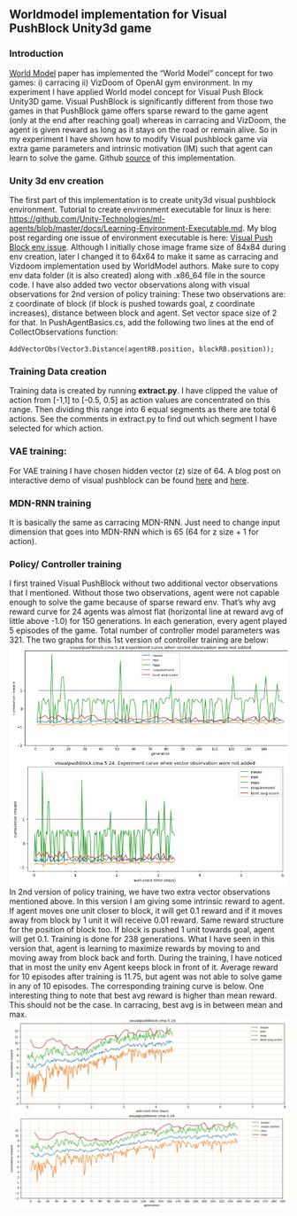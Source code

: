 ## Worldmodel implementation for Visual PushBlock Unity3d game

### Introduction
[World Model](https://arxiv.org/abs/1803.10122) paper has implemented the “World Model” concept for two games: i) carracing ii) VizDoom of OpenAI gym environment. In my experiment I have applied World model concept for Visual Push Block Unity3D game. Visual PushBlock is significantly different from those two games in that PushBlock game offers sparse reward to the game agent (only at the end after reaching goal) whereas in carracing and VizDoom, the agent is given reward as long as it stays on the road or remain alive. So in my experiment I have shown how to modify Visual pushblock game via extra game parameters and intrinsic motivation (IM) such that agent can learn to solve the game.
Github [source](https://github.com/Shadek07/WorldModel_VisualPushBlock) of this implementation.

### Unity 3d env creation
The first part of this implementation is to create unity3d visual pushblock environment. Tutorial to create environment executable for linux is here: https://github.com/Unity-Technologies/ml-agents/blob/master/docs/Learning-Environment-Executable.md. My blog post regarding one issue of environment executable is here: [Visual Push Block env issue](https://shadekcse.wordpress.com/2019/07/30/how-to-create-visualpushblock-unity-environment-executable-and-interact-with-that-in-python/). Although I initially chose image frame size of 84x84 during env creation, later I changed it to 64x64 to make it same as carracing and Vizdoom implementation used by WorldModel authors. Make sure to copy env data folder (it is also created) along with .x86_64 file in the source code. I have also added two vector observations along with visual observations for 2nd version of policy training: These two observations are: z coordinate of block (if block is pushed towards goal, z coordinate increases), distance between block and agent. Set vector space size of 2 for that. In PushAgentBasics.cs, add the following two lines at the end of CollectObservations function:
```AddVectorObs(blockRB.position.z);
AddVectorObs(Vector3.Distance(agentRB.position, blockRB.position));
```

### Training Data creation
Training data is created by running **extract.py**. I have clipped the value of action from [-1,1] to [-0.5, 0.5] as action values are concentrated on this range. Then dividing this range into 6 equal segments as there are total 6 actions. See the comments in extract.py to find out which segment I have selected for which action.

### VAE training:
For VAE training I have chosen hidden vector (z) size of 64. A blog post on interactive demo of visual pushblock can be found [here](https://shadekcse.wordpress.com/2019/08/20/variational-autoencoder-for-visual-pushblock-unity3d-game/) and [here](https://docs.google.com/document/d/1kkpRZ1UBB_usOmbSq97DjspfE-r8gWlRGLWa07bc-Kc/edit#heading=h.f6qmbi1vk87q).

### MDN-RNN training
It is basically the same as carracing MDN-RNN. Just need to change input dimension that goes into MDN-RNN which is 65 (64 for z size + 1 for action).

### Policy/ Controller training
I first trained Visual PushBlock without two additional vector observations that I mentioned. Without those two observations, agent were not capable enough to solve the game because of sparse reward env. That’s why avg reward curve for 24 agents was almost flat (horizontal line at reward avg of little above -1.0) for 150 generations. In each generation, every agent played 5 episodes of the game. Total number of controller model parameters was 321. The two graphs for this 1st version of controller training are below:
![first graph](./images/pushblock_worldmodel/pushblock_curve.png)
![2nd graph](./images/pushblock_worldmodel/pushblock_curve_2.png)
In 2nd version of policy training, we have two extra vector observations mentioned above. In this version I am giving some intrinsic reward to agent. If agent moves one unit closer to block, it will get 0.1 reward and if it moves away from block by 1 unit it will receive 0.01 reward. Same reward structure for the position of block too. If block is pushed 1 unit towards goal, agent will get 0.1. Training is done for 238 generations. What I have seen in this version that, agent is learning to maximize rewards by moving to and moving away from block back and forth. During the training, I have noticed that in most the unity env Agent keeps block in front of it. Average reward for 10 episodes after training is 11.75, but agent was not able to solve game in any of 10 episodes. The corresponding training curve is below. One interesting thing to note that best avg reward is higher than mean reward. This should not be the case. In carracing, best avg is in between mean and max.
![first graph](./images/pushblock_worldmodel/training_curve_1.gif)
![2nd graph](./images/pushblock_worldmodel/training_curve_2.gif)
